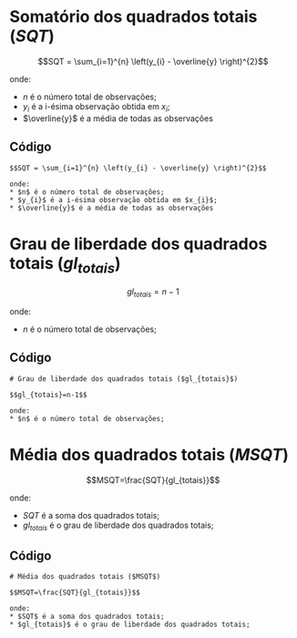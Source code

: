 # Somatório dos quadrados totais ($SQT$)


$$SQT = \sum_{i=1}^{n} \left(y_{i} - \overline{y} \right)^{2}$$

onde:
* $n$ é o número total de observações;
* $y_{i}$ é a i-ésima observação obtida em $x_{i}$;
* $\overline{y}$ é a média de todas as observações


## Código

```
$$SQT = \sum_{i=1}^{n} \left(y_{i} - \overline{y} \right)^{2}$$

onde:
* $n$ é o número total de observações;
* $y_{i}$ é a i-ésima observação obtida em $x_{i}$;
* $\overline{y}$ é a média de todas as observações
```

# Grau de liberdade dos quadrados totais ($gl_{totais}$)

$$gl_{totais}=n-1$$

onde:
* $n$ é o número total de observações;


## Código

```
# Grau de liberdade dos quadrados totais ($gl_{totais}$)

$$gl_{totais}=n-1$$

onde:
* $n$ é o número total de observações;
```

# Média dos quadrados totais ($MSQT$)

$$MSQT=\frac{SQT}{gl_{totais}}$$

onde:
* $SQT$ é a soma dos quadrados totais;
* $gl_{totais}$ é o grau de liberdade dos quadrados totais;

## Código

```
# Média dos quadrados totais ($MSQT$)

$$MSQT=\frac{SQT}{gl_{totais}}$$

onde:
* $SQT$ é a soma dos quadrados totais;
* $gl_{totais}$ é o grau de liberdade dos quadrados totais;
```